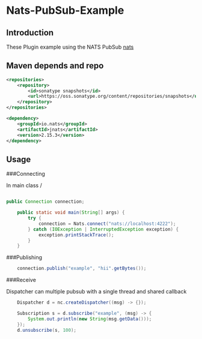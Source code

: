 # Nats-PubSub-Example

## Introduction

These Plugin example using the NATS PubSub [nats](https://github.com/nats-io/nats.java)

## Maven depends and repo

```xml
<repositories>
    <repository>
        <id>sonatype snapshots</id>
        <url>https://oss.sonatype.org/content/repositories/snapshots</url>
    </repository>
</repositories>

<dependency>
    <groupId>io.nats</groupId>
    <artifactId>jnats</artifactId>
    <version>2.15.3</version>
</dependency>
```

## Usage

###Connecting

In main class \/
```java

public Connection connection;

    public static void main(String[] args) {
        try {
            connection = Nats.connect("nats://localhost:4222");
        } catch (IOException | InterruptedException exception) {
            exception.printStackTrace();
        }   
    }
```
###Publishing

```java
    connection.publish("example", "hii".getBytes());
```

###Receive

Dispatcher can multiple pubsub with a single thread and shared callback
```java
    Dispatcher d = nc.createDispatcher((msg) -> {});

    Subscription s = d.subscribe("example", (msg) -> {
        System.out.println(new String(msg.getData()));
    });
    d.unsubscribe(s, 100);
```

